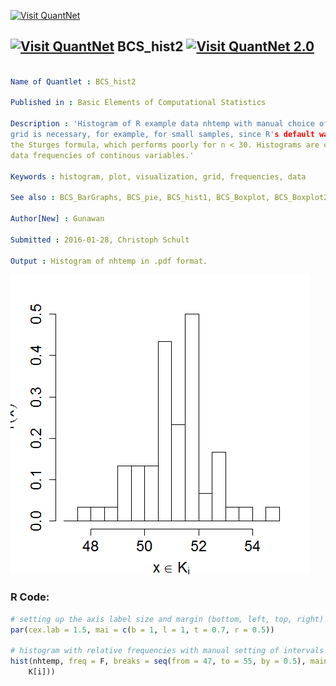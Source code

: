 
[<img src="https://github.com/QuantLet/Styleguide-and-FAQ/blob/master/pictures/banner.png" width="888" alt="Visit QuantNet">](http://quantlet.de/)

## [<img src="https://github.com/QuantLet/Styleguide-and-FAQ/blob/master/pictures/qloqo.png" alt="Visit QuantNet">](http://quantlet.de/) **BCS_hist2** [<img src="https://github.com/QuantLet/Styleguide-and-FAQ/blob/master/pictures/QN2.png" width="60" alt="Visit QuantNet 2.0">](http://quantlet.de/)

```yaml

Name of Quantlet : BCS_hist2

Published in : Basic Elements of Computational Statistics

Description : 'Histogram of R example data nhtemp with manual choice of grids. A manual choice of
grid is necessary, for example, for small samples, since R's default way of calculation is based on
the Sturges formula, which performs poorly for n < 30. Histograms are commonly used to visualize
data frequencies of continous variables.'

Keywords : histogram, plot, visualization, grid, frequencies, data

See also : BCS_BarGraphs, BCS_pie, BCS_hist1, BCS_Boxplot, BCS_Boxplot2

Author[New] : Gunawan

Submitted : 2016-01-28, Christoph Schult

Output : Histogram of nhtemp in .pdf format.

```

![Picture1](BCS_hist2.png)


### R Code:
```r
# setting up the axis label size and margin (bottom, left, top, right)
par(cex.lab = 1.5, mai = c(b = 1, l = 1, t = 0.7, r = 0.5))

# histogram with relative frequencies with manual setting of intervals
hist(nhtemp, freq = F, breaks = seq(from = 47, to = 55, by = 0.5), main = "", ylab = expression(hat(f)(x)), xlab = expression(x %in% 
    K[i]))
```

